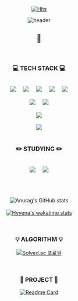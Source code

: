<!--
**Hyyena/Hyyena** is a ✨ _special_ ✨ repository because its `README.md` (this file) appears on your GitHub profile.

Here are some ideas to get you started:

- 🔭 I’m currently working on ...
- 🌱 I’m currently learning ...
- 👯 I’m looking to collaborate on ...
- 🤔 I’m looking for help with ...
- 💬 Ask me about ...
- 📫 How to reach me: ...
- 😄 Pronouns: ...
- ⚡ Fun fact: ...
-->

<div align="center">
  
[![Hits](https://hits.seeyoufarm.com/api/count/incr/badge.svg?url=https%3A%2F%2Fgithub.com%2FHyyena&count_bg=%23937DC2&title_bg=%23C689C6&icon=github.svg&icon_color=%23E7E7E7&title=Hits&edge_flat=false)](https://hits.seeyoufarm.com)
  
![header](https://capsule-render.vercel.app/api?type=waving&color=auto&height=300&section=header&text=Hyeonwoo%20Cheon&fontSize=90&animation=twinkling)

## 👋
  
</br>

### 💻 TECH STACK 💻

</br>

<img src="https://img.shields.io/badge/Python-3776AB?style=for-the-badge&logo=Python&logoColor=white"/>
&nbsp;
&nbsp;
<img src="https://img.shields.io/badge/Java-007396?style=for-the-badge&logo=Java&logoColor=white"/>
&nbsp;
&nbsp;
<img src="https://img.shields.io/badge/JavaScript-F7DF1E?style=for-the-badge&logo=JavaScript&logoColor=white"/>
&nbsp;
&nbsp;
<img src="https://img.shields.io/badge/HTML5-E34F26?style=for-the-badge&logo=HTML5&logoColor=white"/>
&nbsp;
&nbsp;
<img src="https://img.shields.io/badge/CSS3-1572B6?style=for-the-badge&logo=CSS3&logoColor=white"/>

</br>
</br>

<img src="https://img.shields.io/badge/Node.js-339933?style=for-the-badge&logo=Node.js&logoColor=white"/>
&nbsp;
&nbsp;
<img src="https://img.shields.io/badge/FastAPI-009688?style=for-the-badge&logo=FastAPI&logoColor=white"/>

</br>
</br>

<img src="https://img.shields.io/badge/MongoDB-47A248?style=for-the-badge&logo=MongoDB&logoColor=white"/>

</br>
</br>

<img src="https://img.shields.io/badge/PyTorch-EE4C2C?style=for-the-badge&logo=PyTorch&logoColor=white"/>

</br>
</br>

### ✏️ STUDYING ✏️

</br>

<img src="https://img.shields.io/badge/Java-007396?style=for-the-badge&logo=Java&logoColor=white"/>
&nbsp;
&nbsp;
<img src="https://img.shields.io/badge/Spring-6DB33F?style=for-the-badge&logo=Spring&logoColor=white"/>

</br>
</br>
</br>
</br>

![Anurag's GitHub stats](https://github-readme-stats.vercel.app/api?username=Hyyena&show_icons=true&theme=cobalt&count_private=true)
</br>
</br>
[![Hyyena's wakatime stats](https://github-readme-stats.vercel.app/api/wakatime?username=Hyyena&theme=cobalt)](https://github.com/anuraghazra/github-readme-stats)
<!-- &nbsp;
&nbsp;
[![Top Langs](https://github-readme-stats.vercel.app/api/top-langs/?username=Hyyena&layout=compact&langs_count=8&theme=cobalt)](https://github.com/anuraghazra/github-readme-stats) -->

</br>

### 💡 ALGORITHM 💡

[![Solved.ac
프로필](http://mazassumnida.wtf/api/v2/generate_badge?boj=sjtxm11)](https://solved.ac/sjtxm11)

</br>

### 🎉 PROJECT 🎉

[![Readme Card](https://github-readme-stats.vercel.app/api/pin/?username=AIHub-Cinemaster&repo=movie-recommendation-web-back&theme=radical)](https://github.com/anuraghazra/github-readme-stats)

</div>
